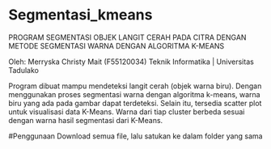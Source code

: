 # Segmentasi_kmeans
PROGRAM SEGMENTASI OBJEK LANGIT CERAH PADA CITRA DENGAN METODE SEGMENTASI WARNA DENGAN ALGORITMA K-MEANS

Oleh: Merryska Christy Mait (F55120034)
Teknik Informatika | Universitas Tadulako

Program dibuat mampu mendeteksi langit cerah (objek warna biru). Dengan menggunakan proses segmentasi warna dengan algoritma k-means, warna biru yang ada pada gambar dapat terdeteksi. Selain itu, tersedia scatter plot untuk visualisasi data K-Means. Warna dari tiap cluster berbeda sesuai dengan warna hasil segmentasi dari K-Means.

#Penggunaan
Download semua file, lalu satukan ke dalam folder yang sama

